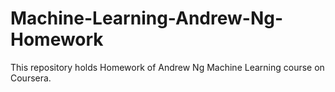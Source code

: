 # Machine-Learning-Andrew-Ng-Homework
This repository holds Homework of Andrew Ng Machine Learning course on Coursera.
